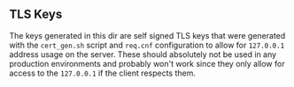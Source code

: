 TLS Keys
--------

The keys generated in this dir are self signed TLS keys that were generated with the `cert_gen.sh`
script and `req.cnf` configuration to allow for `127.0.0.1`  address usage on the server. These
should absolutely not be used in any production environments and probably won't work since they only
allow for access to the `127.0.0.1` if the client respects them.
